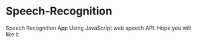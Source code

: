 # Speech-Recognition
Speech Recognition App Using JavaScript web speech API.  Hope you will like it. 
